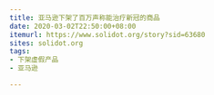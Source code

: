 ```yaml
---
title: 亚马逊下架了百万声称能治疗新冠的商品
date: 2020-03-02T22:50:00+08:00
itemurl: https://www.solidot.org/story?sid=63680
sites: solidot.org
tags:
- 下架虚假产品
- 亚马逊

---
```

